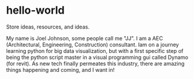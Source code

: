 # hello-world
Store ideas, resources, and ideas.

My name is Joel Johnson, some people call me "JJ".  I am a AEC (Architectural, Engineering, Construction) consultant.
Iam on a journey learning python for big data visualization, but with a first specific step of being the python
script master in a visual programming gui called Dynamo (for revit).  As new tech finally permeates this industry,
there are amazing things happening and coming, and I want in!

